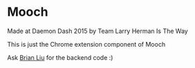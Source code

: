 # Mooch
Made at Daemon Dash 2015 by Team Larry Herman Is The Way

This is just the Chrome extension component of Mooch

Ask [Brian Liu](https://github.com/pkmnnerd) for the backend code :)
